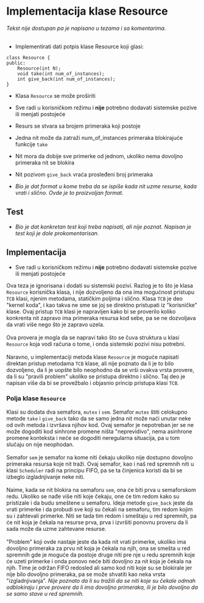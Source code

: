 # Implementacija klase Resource

*Tekst nije dostupan pa je napisano u tezama i sa komentarima.*
<br></br>
* Implementirati dati potpis klase Resource koji glasi:
```
class Resource {
public:
    Resource(int N);
    void take(int num_of_instances);
    int give_back(int num_of_instances);
}
```

* Klasa `Resource` se može proširiti

* Sve radi u korisničkom režimu i **nije** potrebno dodavati sistemske pozive ili menjati postojeće

* Resurs se stvara sa brojem primeraka koji postoje

* Jedna nit može da zatraži num_of_instances primeraka blokirajuće funkcije `take`

* Nit mora da dobije sve primerke od jednom, ukoliko nema dovoljno primeraka nit se blokira

* Nit pozivom `give_back` vraća prosleđeni broj primeraka

* *Bio je dat format u kome treba da se ispiše kada nit uzme resurse, kada vrati i slično. Ovde je to proizvoljan format.*

## Test

* *Bio je dat konkretan test koji treba napisati, ali nije poznat. Napisan je test koji je dole prokomentarisan.*

## Implementacija

* Sve radi u korisničkom režimu i **nije** potrebno dodavati sistemske pozive ili menjati postojeće

Ova teza je ignorisana i dodati su sistemski pozivi. Razlog je to što je klasa `Resource` korisnička klasa, i nije dozvoljeno da ona ima mogućnost pristupu `TCB` klasi, njenim metodama, statičkim poljima i slično. Klasa `TCB` je deo "kernel koda", i kao takva ne sme se joj se direktno pristupati iz "korisničke" klase. Ovaj pristup `TCB` klasi je napravljen kako bi se proverilo koliko konkrenta nit zapravo ima primeraka resursa kod sebe, pa se ne dozvoljava da vrati više nego što je zapravo uzela.
<br></br>
Ova provera je mogla da se napravi tako što se čuva struktura u klasi `Resource` koja vodi računa o tome, i onda sistemski pozivi nisu potrebni.
<br></br>
Naravno, u implementaciji metoda klase `Resource` je moguće napisati direktan pristup metodama `TCB` klase, ali nije poznato da li je to bilo dozvoljeno, da li je uopšte bilo neophodno da se vrši ovakva vrsta provere, da li su "pravili problem" ukoliko se pristupa direktno i slično. Taj deo je napisan više da bi se provežbalo i objasnio princip pristupa klasi `TCB`.

### Polja klase `Resource`

Klasi su dodata dva semafora, `mutex` i `sem`. Semafor `mutex` štiti celokupno metode `take` i `give_back` tako da se samo jedna nit može naći unutar neke od ovih metoda i izvršava njihov kod. Ovaj semafor je nepotreban jer se ne može dogoditi kod sinhrone promene ništa "neprevidivo", nema asinhrone promene konteksta i neće se dogoditi neregularna situacija, pa u tom slučaju on nije neophodan.
<br></br>
Semafor `sem` je semafor na kome niti čekaju ukoliko nije dostupno dovoljno primeraka resursa koje nit traži. Ovaj semafor, kao i naš red spremnih niti u klasi `Scheduler` radi na principu FIFO, pa se ta činjenica koristi da bi se izbeglo izgladnjivanje neke niti. 
<br></br>
Naime, kada se nit blokira na semaforu `sem`, ona će biti prva u semaforskom redu. Ukoliko se nađe više niti koje čekaju, one će tim redom kako su pristizale i da budu smeštene u semaforu. Ideja metode `give_back` jeste da vrati primerke i da probudi sve koji su čekali na semaforu, tim redom kojim su i zahtevali primerke. Niti se tada tim redom i smeštaju u red spremnih, pa će nit koja je čekala na resurse prva, prva i izvršiti ponovnu proveru da li sada može da uzme zahtevane resurse.
<br></br>
"Problem" koji ovde nastaje jeste da kada nit vrati primerke, ukoliko ima dovoljno primeraka za prvu nit koja je čekala na njih, ona se smešta u red spremnih gde je moguće da postoje druge niti pre nje u redu spremnih koje će uzeti primerke i onda ponovo neće biti dovoljno za nit koja je čekala na njih. Time je održan FIFO redosled ali samo kod niti koje su se blokirale jer nije bilo dovoljno primeraka, pa se može shvatiti kao neka vrsta "izgladnjivanja". *Nije poznato da li su tražili da se niti koje su čekale odmah odblokiraju i prve provere da li ima dovoljno primeraka, ili je bilo dovoljno da se samo stave u red spremnih.*